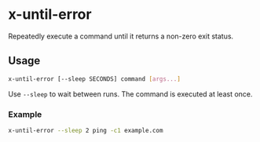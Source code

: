 # x-until-error

Repeatedly execute a command until it returns a non-zero exit status.

## Usage

```bash
x-until-error [--sleep SECONDS] command [args...]
```

Use `--sleep` to wait between runs. The command is executed at least
once.

### Example

```bash
x-until-error --sleep 2 ping -c1 example.com
```

<!-- vim: set ft=markdown spell spelllang=en_us cc=80 : -->
